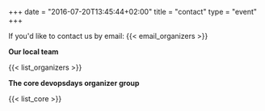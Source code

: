 +++
date = "2016-07-20T13:45:44+02:00"
title = "contact"
type = "event"
+++

If you'd like to contact us by email: {{< email_organizers >}}

**Our local team**

{{< list_organizers >}}

**The core devopsdays organizer group**

{{< list_core >}}
